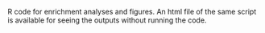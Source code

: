 R code for enrichment analyses and figures. An html file of the same script is available for seeing the outputs without running the code.
